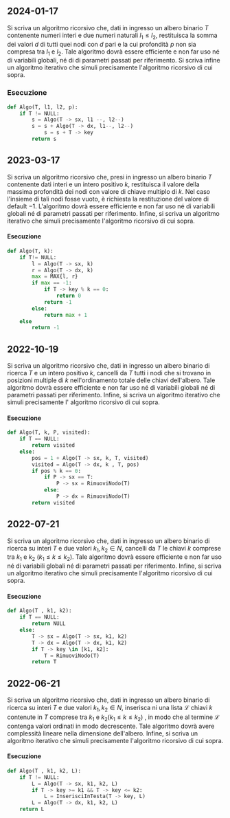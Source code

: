 ## 2024-01-17
Si scriva un algoritmo ricorsivo che, dati in ingresso un albero binario $T$ contenente numeri interi e due numeri naturali $l_{1} \leq l_{2}$, restituisca la somma dei valori $d$ di tutti quei nodi con $d$ pari e la cui profondità $p$ non sia compresa tra $l_{1}$ e $l_{2}$. Tale algoritmo dovrà essere efficiente e non far uso né di variabili globali, né di di parametri passati per riferimento. Si scriva infine un algoritmo iterativo che simuli precisamente l'algoritmo ricorsivo di cui sopra.

### Esecuzione
```python
def Algo(T, l1, l2, p):
	if T != NULL:
		s = Algo(T -> sx, l1 --, l2--)
		s = s + Algo(T -> dx, l1--, l2--)
			s = s + T -> key
		return s
```

## 2023-03-17
 Si scriva un algoritmo ricorsivo che, presi in ingresso un albero binario $T$ contenente dati interi e un intero positivo $k$, restituisca il valore della massima profondità dei nodi con valore di chiave multiplo di $k$. Nel caso l'insieme di tali nodi fosse vuoto, è richiesta la restituzione del valore di default $-1$. L'algoritmo dovrà essere efficiente e non far uso né di variabili globali né di parametri passati per riferimento. Infine, si scriva un algoritmo iterativo che simuli precisamente l'algoritmo ricorsivo di cui sopra.

#### Esecuzione 
```python
def Algo(T, k):
    if T!= NULL:
        l = Algo(T -> sx, k)
        r = Algo(T -> dx, k)
        max = MAX{l, r}
        if max == -1:
            if T -> key % k == 0:
                return 0
            return -1
        else:
            return max + 1
    else
        return -1
```

## 2022-10-19
Si scriva un algoritmo ricorsivo che, dati in ingresso un albero binario di ricerca $T$ e un intero positivo $k$, cancelli da $T$ tutti i nodi che si trovano in posizioni multiple di $k$ nell'ordinamento totale delle chiavi dell'albero. Tale algoritmo dovrà essere efficiente e non far uso né di variabili globali né di parametri passati per riferimento. Infine, si scriva un algoritmo iterativo che simuli precisamente l' algoritmo ricorsivo di cui sopra.

#### Esecuzione
```python
def Algo(T, k, P, visited):
	if T == NULL:
		return visited
	else:
		pos = 1 + Algo(T -> sx, k, T, visited)
		visited = Algo(T -> dx, k , T, pos)
		if pos % k == 0:
			if P -> sx == T:
				P -> sx = RimuoviNodo(T)
			else:
				P -> dx = RimuoviNodo(T)
		return visited
```

## 2022-07-21
Si scriva un algoritmo ricorsivo che, dati in ingresso un albero binario di ricerca su interi $T$ e due valori $k_{1}, k_{2} \in N$, cancelli da $T$ le chiavi $k$ comprese tra $k_{1}$ e $k_{2}$ $(k_{1}\leq k \leq k_{2})$. Tale algoritmo dovrà essere efficiente e non far uso né di variabili globali né di parametri passati per riferimento. Infine, si scriva un algoritmo iterativo che simuli precisamente l'algoritmo ricorsivo di cui sopra.

#### Esecuzione 
```python
def Algo(T , k1, k2):
	if T == NULL:
		return NULL
	else:
		T -> sx = Algo(T -> sx, k1, k2)
		T -> dx = Algo(T -> dx, k1, k2)
		if T -> key \in [k1, k2]:
			T = RimuoviNodo(T)
		return T
```

## 2022-06-21
Si scriva un algoritmo ricorsivo che, dati in ingresso un albero binario di ricerca su interi $T$ e due valori $k_1, k_{2} \in N$, inserisca ni una lista $\mathcal{L}$  chiavi $k$ contenute in $T$ comprese tra $k_{1}$ e $k_{2} ( k_{1} \leq k ≤ k_{2})$ , in modo che al termine $\mathcal{L}$ contenga valori ordinati in modo decrescente. Tale algoritmo dovrà avere complessità lineare nella dimensione dell'albero. Infine, si scriva un algoritmo iterativo che simuli precisamente l'algoritmo ricorsivo di cui sopra.

#### Esecuzione
```python
def Algo(T , k1, k2, L):
    if T != NULL:
        L = Algo(T -> sx, k1, k2, L)
        if T -> key >= k1 && T -> key <= k2:
            L = InserisciInTesta(T -> key, L)
        L = Algo(T -> dx, k1, k2, L)
    return L
```



